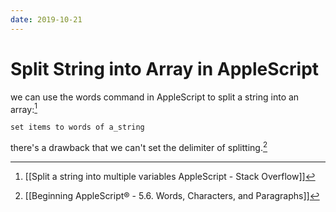 ```yaml
---
date: 2019-10-21
---
```

# Split String into Array in AppleScript


we can use the words command in AppleScript to split a string into an array:[^2B4F211BAD9E]

```applescript
set items to words of a_string
```

there's a drawback that we can't set the delimiter of splitting.[^291A94431E84]


[^291A94431E84]: [[Beginning AppleScript® - 5.6. Words, Characters, and Paragraphs]]

[^2B4F211BAD9E]: [[Split a string into multiple variables AppleScript - Stack Overflow]]

